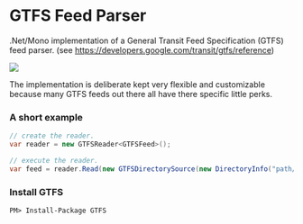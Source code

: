 GTFS Feed Parser
================

.Net/Mono implementation of a General Transit Feed Specification (GTFS) feed parser. (see https://developers.google.com/transit/gtfs/reference)

<img src="http://osmsharp.com:8080/app/rest/builds/buildType:(id:OsmSharp_GitHubOsmSharpGtfs)/statusIcon"/>

The implementation is deliberate kept very flexible and customizable because many GTFS feeds out there all have there specific little perks.

### A short example
```csharp
// create the reader.
var reader = new GTFSReader<GTFSFeed>();

// execute the reader.
var feed = reader.Read(new GTFSDirectorySource(new DirectoryInfo("path/to/feed/directory")));
```

### Install GTFS

    PM> Install-Package GTFS